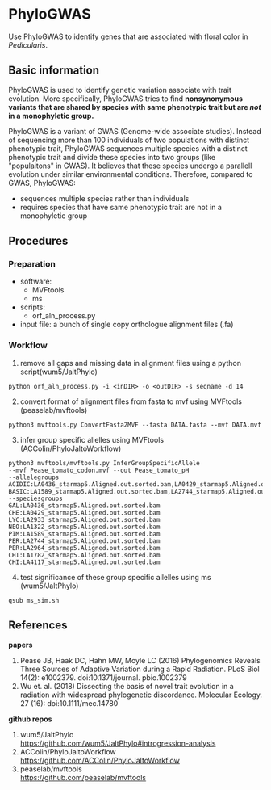 # PhyloGWAS
Use PhyloGWAS to identify genes that are associated with floral color in *Pedicularis*.

## Basic information
PhyloGWAS is used to identify genetic variation associate with trait evolution. More specifically, PhyloGWAS tries to find **nonsynonymous variants that are shared by species with same phenotypic trait but are *not* in a monophyletic group.**

PhyloGWAS is a variant of GWAS (Genome-wide associate studies). Instead of sequencing more than 100 individuals of two populations with distinct phenotypic trait, PhyloGWAS sequences multiple species with a distinct phenotypic trait and divide these species into two groups (like "populaitons" in GWAS). It believes that these species undergo a parallell evolution under similar environmental conditions. Therefore, compared to GWAS, PhyloGWAS:
- sequences multiple species rather than individuals
- requires species that have same phenotypic trait are not in a monophyletic group

## Procedures
### Preparation
- software: 
  - MVFtools
  - ms
- scripts: 
  - orf_aln_process.py
- input file: a bunch of single copy orthologue alignment files (.fa)

### Workflow
1. remove all gaps and missing data in alignment files using a python script(wum5/JaltPhylo\)
```{bash}
python orf_aln_process.py -i <inDIR> -o <outDIR> -s seqname -d 14
```
2. convert format of alignment files from fasta to mvf using MVFtools (peaselab/mvftools\)
```{bash}
python3 mvftools.py ConvertFasta2MVF --fasta DATA.fasta --mvf DATA.mvf
```
3. infer group specific allelles using MVFtools (ACColin/PhyloJaltoWorkflow\)
```{bash}
python3 mvftools/mvftools.py InferGroupSpecificAllele 
--mvf Pease_tomato_codon.mvf --out Pease_tomato_pH 
--allelegroups ACIDIC:LA0436_starmap5.Aligned.out.sorted.bam,LA0429_starmap5.Aligned.out.sorted.bam,LA2933_starmap5.Aligned.out.sorted.bam,LA1322_starmap5.Aligned.out.sorted.bam BASIC:LA1589_starmap5.Aligned.out.sorted.bam,LA2744_starmap5.Aligned.out.sorted.bam,LA2964_starmap5.Aligned.out.sorted.bam,LA1782_starmap5.Aligned.out.sorted.bam,LA4117_starmap5.Aligned.out.sorted.bam 
--speciesgroups
GAL:LA0436_starmap5.Aligned.out.sorted.bam CHE:LA0429_starmap5.Aligned.out.sorted.bam LYC:LA2933_starmap5.Aligned.out.sorted.bam NEO:LA1322_starmap5.Aligned.out.sorted.bam PIM:LA1589_starmap5.Aligned.out.sorted.bam PER:LA2744_starmap5.Aligned.out.sorted.bam PER:LA2964_starmap5.Aligned.out.sorted.bam CHI:LA1782_starmap5.Aligned.out.sorted.bam CHI:LA4117_starmap5.Aligned.out.sorted.bam
``` 
4. test significance of these group specific allelles using ms (wum5/JaltPhylo\)
```{bash}
qsub ms_sim.sh
```

## References
**papers**
1. Pease JB, Haak DC, Hahn MW, Moyle LC (2016) Phylogenomics Reveals Three Sources of Adaptive Variation during a Rapid Radiation. PLoS Biol 14(2): e1002379. doi:10.1371/journal. pbio.1002379
2. Wu et. al. (2018) Dissecting the basis of novel trait evolution in a radiation with widespread phylogenetic discordance. Molecular Ecology. 27 (16): doi:10.1111/mec.14780

**github repos**
1. wum5/JaltPhylo\
https://github.com/wum5/JaltPhylo#introgression-analysis
2. ACColin/PhyloJaltoWorkflow\
https://github.com/ACColin/PhyloJaltoWorkflow
3. peaselab/mvftools\
https://github.com/peaselab/mvftools


